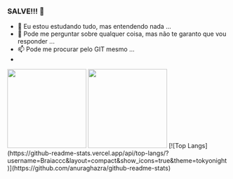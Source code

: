 ### SALVE!!! 👋



- 🌱 Eu estou estudando tudo, mas entendendo nada ...
- 💬 Pode me perguntar sobre qualquer coisa, mas não te garanto que vou responder ...
- 📫 Pode me procurar pelo GIT mesmo ...
- 
<img height="180em" src="https://github-readme-stats.vercel.app/api?username=Braiaccc&show_icons=true&theme=tokyonight"/>
<img height="180em" src="https://github-readme-stats.vercel.app/api?username=Braiaccc&show_icons=true&theme=tokyonight](https://github-readme-stats.vercel.app/api/top-langs/?username=Braiaccc&layout=compact&show_icons=true&theme=tokyonight)](https://github.com/anuraghazra/github-readme-stats"/>
 [![Top Langs](https://github-readme-stats.vercel.app/api/top-langs/?username=Braiaccc&layout=compact&show_icons=true&theme=tokyonight)](https://github.com/anuraghazra/github-readme-stats)

